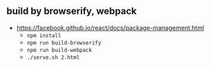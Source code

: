 ## build by browserify, webpack

- https://facebook.github.io/react/docs/package-management.html
  - `npm install`
  - `npm run build-browserify`
  - `npm run build-webpack`
  - `./serve.sh 2.html`
